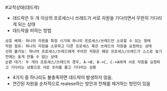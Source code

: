 #교착상태(데드락)
- 데드락은 두 개 이상의 프로세스나 쓰레드가 서로 자원을 기다리면서 무한히 기다리게 되는 상태
- 데드락을 피하는 방법
````
상호 배제: 하나의 자원을 특정 시기에 하나의 프로세스/쓰레드만 소유할 수 있는 형태 
자원 점유: 하나의 자원을 소유하고 다른 프로세스 혹은 쓰레드의 자원을 요청하는 상태
선취 불가능: 하나의 프로세스/쓰레드에게 주어진 자원은 해당 프로세스/쓰레드가 스스로 놓기 전에는 놓게 만들 수 없는 상태
순환 대기: 두 개의 프로세스/쓰레드의 경우, A->B, B->C, C->A에게 서로 자원을 요청하고 기다리는 상황으로 서로 꼬리를 물고 기다리는 상황
````
- 4가지 중 하나라도 불충족하면 데드락이 발생하지 않음. 
- 연간된 자원을 순차적으로 realese하는 방안과 전체를 제거하는 방안이 있음